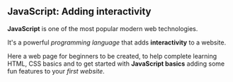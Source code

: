 ## JavaScript: Adding interactivity

**JavaScript** is one of the most popular modern web technologies.

It's a powerful *programming language* that adds **interactivity** to a website.

Here a web page for beginners to be created, to help complete learning HTML, CSS basics and to get started with **JavaScript basics** adding some fun features to your *first website*.